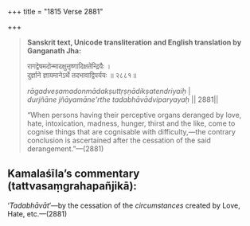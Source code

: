 +++
title = "1815 Verse 2881"

+++
> **Sanskrit text, Unicode transliteration and English translation by Ganganath Jha:** 
>
> रागद्वेषमदोन्मादक्षुत्तृष्णादिक्षतेन्द्रियैः ।  
> दुर्ज्ञाने ज्ञायमानेऽर्थे तदभावाद्विपर्ययः ॥ २८८१॥ 
>
> *rāgadveṣamadonmādakṣuttṛṣṇādikṣatendriyaiḥ* \|  
> *durjñāne jñāyamāne'rthe tadabhāvādviparyayaḥ* \|\| 2881\|\| 
>
> “When persons having their perceptive organs deranged by love, hate, intoxication, madness, hunger, thirst and the like, come to cognise things that are cognisable with difficulty,—the contrary conclusion is ascertained after the cessation of the said derangement.”—(2881)



## Kamalaśīla’s commentary (tattvasaṃgrahapañjikā):

‘*Tadabhāvāt*’—by the cessation of the *circumstances* created by Love, Hate, etc.—(2881)



